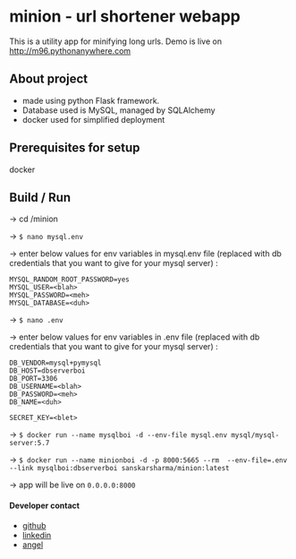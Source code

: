 
# minion - url shortener webapp

This is a utility app for minifying long urls. 
Demo is live on http://m96.pythonanywhere.com

## About project
- made using python Flask framework.
- Database used is MySQL, managed by SQLAlchemy
- docker used for simplified deployment

## Prerequisites for setup
docker


## Build / Run 
-> cd /minion 

-> `$ nano mysql.env`

-> enter below values for env variables in mysql.env file (replaced with db credentials that you want to give for your mysql server) :
```
MYSQL_RANDOM_ROOT_PASSWORD=yes
MYSQL_USER=<blah>
MYSQL_PASSWORD=<meh>
MYSQL_DATABASE=<duh>
```

-> `$ nano .env`


-> enter below values for env variables in .env file (replaced with db credentials that you want to give for your mysql server) :
```
DB_VENDOR=mysql+pymysql
DB_HOST=dbserverboi
DB_PORT=3306
DB_USERNAME=<blah>
DB_PASSWORD=<meh>
DB_NAME=<duh>

SECRET_KEY=<blet>
```

-> `$ docker run --name mysqlboi -d --env-file mysql.env mysql/mysql-server:5.7`

-> `$ docker run --name minionboi -d -p 8000:5665 --rm  --env-file=.env --link mysqlboi:dbserverboi sanskarsharma/minion:latest`





-> app will be live on `0.0.0.0:8000`


#### Developer contact
 - [ github ](https://github.com/sanskarsharma)
 - [ linkedin ](https://linkedin.com/in/sanskarssh)
 - [angel](https://angel.co/sanskarsharma)

